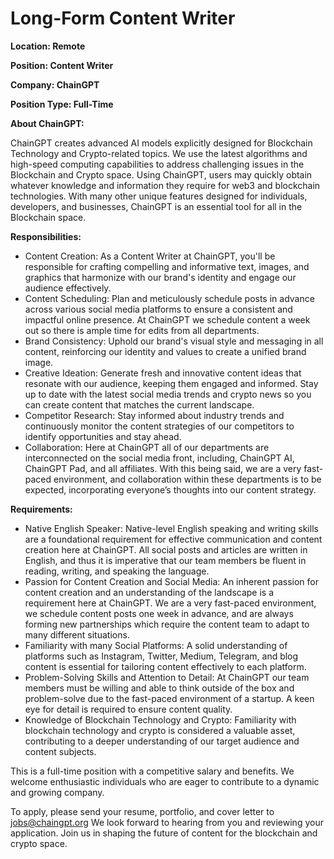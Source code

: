 # Long-Form Content Writer

**Location: Remote**

**Position: Content Writer**

**Company: ChainGPT**

**Position Type: Full-Time**



**About ChainGPT:**

ChainGPT creates advanced AI models explicitly designed for Blockchain Technology and Crypto-related topics. We use the latest algorithms and high-speed computing capabilities to address challenging issues in the Blockchain and Crypto space. Using ChainGPT, users may quickly obtain whatever knowledge and information they require for web3 and blockchain technologies. With many other unique features designed for individuals, developers, and businesses, ChainGPT is an essential tool for all in the Blockchain space.



**Responsibilities:**

* Content Creation: As a Content Writer at ChainGPT, you'll be responsible for crafting compelling and informative text, images, and graphics that harmonize with our brand's identity and engage our audience effectively.
* Content Scheduling: Plan and meticulously schedule posts in advance across various social media platforms to ensure a consistent and impactful online presence. At ChainGPT we schedule content a week out so there is ample time for edits from all departments.
* Brand Consistency: Uphold our brand's visual style and messaging in all content, reinforcing our identity and values to create a unified brand image.
* Creative Ideation: Generate fresh and innovative content ideas that resonate with our audience, keeping them engaged and informed. Stay up to date with the latest social media trends and crypto news so you can create content that matches the current landscape.
* Competitor Research: Stay informed about industry trends and continuously monitor the content strategies of our competitors to identify opportunities and stay ahead.
* Collaboration: Here at ChainGPT all of our departments are interconnected on the social media front, including, ChainGPT AI, ChainGPT Pad, and all affiliates. With this being said, we are a very fast-paced environment, and collaboration within these departments is to be expected, incorporating everyone’s thoughts into our content strategy.



**Requirements:**

* Native English Speaker: Native-level English speaking and writing skills are a foundational requirement for effective communication and content creation here at ChainGPT. All social posts and articles are written in English, and thus it is imperative that our team members be fluent in reading, writing, and speaking the language.
* Passion for Content Creation and Social Media: An inherent passion for content creation and an understanding of the landscape is a requirement here at ChainGPT. We are a very fast-paced environment, we schedule content posts one week in advance, and are always forming new partnerships which require the content team to adapt to many different situations.
* Familiarity with many Social Platforms: A solid understanding of platforms such as Instagram, Twitter, Medium, Telegram, and blog content is essential for tailoring content effectively to each platform.
* Problem-Solving Skills and Attention to Detail: At ChainGPT our team members must be willing and able to think outside of the box and problem-solve due to the fast-paced environment of a startup. A keen eye for detail is required to ensure content quality.
* Knowledge of Blockchain Technology and Crypto: Familiarity with blockchain technology and crypto is considered a valuable asset, contributing to a deeper understanding of our target audience and content subjects.



This is a full-time position with a competitive salary and benefits. We welcome enthusiastic individuals who are eager to contribute to a dynamic and growing company.

To apply, please send your resume, portfolio, and cover letter to jobs@chaingpt.org We look forward to hearing from you and reviewing your application. Join us in shaping the future of content for the blockchain and crypto space.

